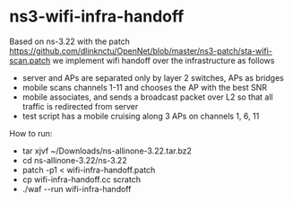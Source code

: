 # ns3-wifi-infra-handoff

Based on ns-3.22 with the patch https://github.com/dlinknctu/OpenNet/blob/master/ns3-patch/sta-wifi-scan.patch
we implement wifi handoff over the infrastructure as follows
- server and APs are separated only by layer 2 switches, APs as bridges
- mobile scans channels 1-11 and chooses the AP with the best SNR
- mobile associates, and sends a broadcast packet over L2 so that all traffic is redirected from server 
- test script has a mobile cruising along 3 APs on channels 1, 6, 11

How to run: 
- tar xjvf ~/Downloads/ns-allinone-3.22.tar.bz2
- cd ns-allinone-3.22/ns-3.22
- patch -p1  < wifi-infra-handoff.patch
- cp wifi-infra-handoff.cc scratch 
- ./waf --run wifi-infra-handoff
